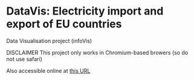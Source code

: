 # DataVis: Electricity import and export of EU countries
Data Visualisation project (infoVis)

DISCLAIMER
This project only works in Chromium-based browers (so do not use safari)

Also accessible online at [this URL](https://luca3998.github.io/DataVis/)

